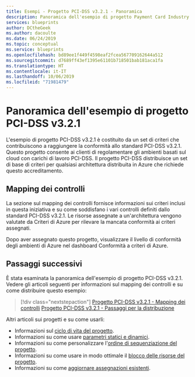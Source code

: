 ```yaml
---
title: Esempi - Progetto PCI-DSS v3.2.1 - Panoramica
description: Panoramica dell'esempio di progetto Payment Card Industry Data Security Standard v3.2.1.
services: blueprints
author: DCtheGeek
ms.author: dacoulte
ms.date: 06/24/2019
ms.topic: conceptual
ms.service: blueprints
ms.openlocfilehash: bd89ee1f449f4598eaf2fcea567709162644a512
ms.sourcegitcommit: d7689ff43ef1395e61101b718501bab181aca1fa
ms.translationtype: HT
ms.contentlocale: it-IT
ms.lasthandoff: 10/06/2019
ms.locfileid: "71981479"
---
```

# <a name="overview-of-the-pci-dss-v321-blueprint-sample"></a>Panoramica dell'esempio di progetto PCI-DSS v3.2.1

L'esempio di progetto PCI-DSS v3.2.1 è costituito da un set di criteri che contribuiscono a raggiungere la conformità allo standard PCI-DSS v3.2.1. Questo progetto consente ai clienti di regolamentare gli ambienti basati sul cloud con carichi di lavoro PCI-DSS.
Il progetto PCI-DSS distribuisce un set di base di criteri per qualsiasi architettura distribuita in Azure che richiede questo accreditamento.

## <a name="control-mapping"></a>Mapping dei controlli

La sezione sul mapping dei controlli fornisce informazioni sui criteri inclusi in questa iniziativa e su come soddisfano i vari controlli definiti dallo standard PCI-DSS v3.2.1. Le risorse assegnate a un'architettura vengono valutate da Criteri di Azure per rilevare la mancata conformità ai criteri assegnati.

Dopo aver assegnato questo progetto, visualizzare il livello di conformità degli ambienti di Azure nel dashboard Conformità a criteri di Azure.

## <a name="next-steps"></a>Passaggi successivi

È stata esaminata la panoramica dell'esempio di progetto PCI-DSS v3.2.1. Vedere gli articoli seguenti per informazioni sul mapping dei controlli e su come distribuire questo esempio:

> [!div class="nextstepaction"]
> [Progetto PCI-DSS v3.2.1 - Mapping dei controlli](./control-mapping.md)
> [Progetto PCI-DSS v3.2.1 - Passaggi per la distribuzione](./deploy.md)

Altri articoli sui progetti e su come usarli:

- Informazioni sul [ciclo di vita del progetto](../../concepts/lifecycle.md).
- Informazioni su come usare [parametri statici e dinamici](../../concepts/parameters.md).
- Informazioni su come personalizzare l'[ordine di sequenziazione del progetto](../../concepts/sequencing-order.md).
- Informazioni su come usare in modo ottimale il [blocco delle risorse del progetto](../../concepts/resource-locking.md).
- Informazioni su come [aggiornare assegnazioni esistenti](../../how-to/update-existing-assignments.md).